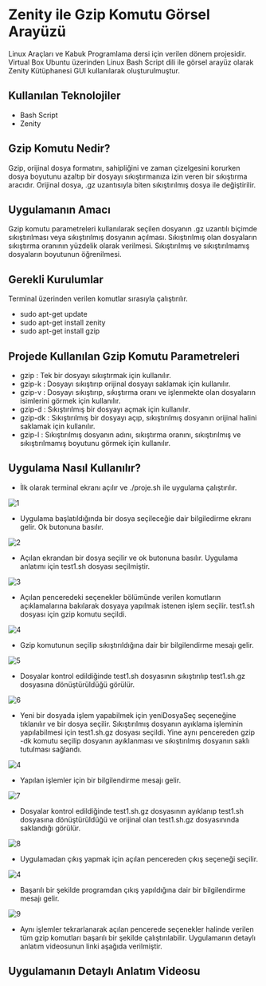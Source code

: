 # Zenity ile Gzip Komutu Görsel Arayüzü
Linux Araçları ve Kabuk Programlama dersi için verilen dönem projesidir.
Virtual Box Ubuntu üzerinden Linux Bash Script dili ile görsel arayüz olarak Zenity Kütüphanesi GUI kullanılarak oluşturulmuştur. 
## Kullanılan Teknolojiler
- Bash Script
- Zenity
## Gzip Komutu Nedir?
Gzip, orijinal dosya formatını, sahipliğini ve zaman çizelgesini korurken dosya boyutunu azaltıp bir dosyayı sıkıştırmanıza izin veren bir sıkıştırma aracıdır. Orijinal dosya, .gz uzantısıyla biten sıkıştırılmış dosya ile değiştirilir.
## Uygulamanın Amacı
Gzip komutu parametreleri kullanılarak seçilen dosyanın .gz uzantılı biçimde sıkıştırılması veya sıkıştırılmış dosyanın açılması. Sıkıştırılmış olan dosyaların sıkıştırma oranının yüzdelik olarak verilmesi. Sıkıştırılmış ve sıkıştırılmamış dosyaların boyutunun öğrenilmesi.
## Gerekli Kurulumlar
Terminal üzerinden verilen komutlar sırasıyla çalıştırılır.
- sudo apt-get update
- sudo apt-get install zenity
- sudo apt-get install gzip
## Projede Kullanılan Gzip Komutu Parametreleri
- gzip : Tek bir dosyayı sıkıştırmak için kullanılır. 
- gzip-k : Dosyayı sıkıştırıp orijinal dosyayı saklamak için kullanılır.
-	gzip-v : Dosyayı sıkıştırıp, sıkıştırma oranı ve işlenmekte olan dosyaların isimlerini görmek için kullanılır.
-	gzip-d : Sıkıştırılmış bir dosyayı açmak için kullanılır.  
-	gzip-dk : Sıkıştırılmış bir dosyayı açıp, sıkıştırılmış dosyanın orijinal halini saklamak için kullanılır. 
-	gzip-l : Sıkıştırılmış dosyanın adını, sıkıştırma oranını, sıkıştırılmış ve sıkıştırılmamış boyutunu görmek için kullanılır.
## Uygulama Nasıl Kullanılır?
- İlk olarak terminal ekranı açılır ve ./proje.sh ile uygulama çalıştırılır.

![1](https://user-images.githubusercontent.com/80089931/210430532-71c7a068-895b-4077-b955-727ea36cb7c0.png)

- Uygulama başlatıldığında bir dosya seçileceğie dair bilgiledirme ekranı gelir. Ok butonuna basılır.

![2](https://user-images.githubusercontent.com/80089931/210430572-7d068df6-defe-408c-b3b4-630754b74d1f.png)

- Açılan ekrandan bir dosya seçilir ve ok butonuna basılır. Uygulama anlatımı için test1.sh dosyası seçilmiştir.

![3](https://user-images.githubusercontent.com/80089931/210430585-a32d811a-94e9-44ca-a600-39c8bad04fe9.png)

- Açılan penceredeki seçenekler bölümünde verilen komutların açıklamalarına bakılarak dosyaya yapılmak istenen işlem seçilir. test1.sh dosyası için gzip komutu seçildi.

![4](https://user-images.githubusercontent.com/80089931/210430594-819ca1a1-b091-4b28-93df-a1f3ab9e562a.png)

- Gzip komutunun seçilip sıkıştırıldığına dair bir bilgilendirme mesajı gelir.

![5](https://user-images.githubusercontent.com/80089931/210430604-0b52bd84-b918-4ba0-a964-403dac4df0b0.png)

- Dosyalar kontrol edildiğinde test1.sh dosyasının sıkıştırılıp test1.sh.gz dosyasına dönüştürüldüğü görülür.

![6](https://user-images.githubusercontent.com/80089931/210430631-eea70281-a8d6-4c38-9427-997707a3f2e0.png)

- Yeni bir dosyada işlem yapabilmek için yeniDosyaSeç seçeneğine tıklanılır ve bir dosya seçilir. Sıkıştırılmış dosyanın ayıklama işleminin yapılabilmesi için test1.sh.gz dosyası seçildi. Yine aynı pencereden gzip -dk komutu seçilip dosyanın ayıklanması ve sıkıştırılmış dosyanın saklı tutulması sağlandı.

![4](https://user-images.githubusercontent.com/80089931/210430594-819ca1a1-b091-4b28-93df-a1f3ab9e562a.png)

- Yapılan işlemler için bir bilgilendirme mesajı gelir.

![7](https://user-images.githubusercontent.com/80089931/210430641-923f5f7f-78a7-4811-bc08-d15cd6265671.png)

- Dosyalar kontrol edildiğinde test1.sh.gz dosyasının ayıklanıp test1.sh dosyasına dönüştürüldüğü ve orijinal olan test1.sh.gz dosyasınında saklandığı görülür.

![8](https://user-images.githubusercontent.com/80089931/210430649-4b193f51-9179-463c-bc8e-6d857f5ee130.png)

- Uygulamadan çıkış yapmak için açılan pencereden çıkış seçeneği seçilir.

![4](https://user-images.githubusercontent.com/80089931/210430594-819ca1a1-b091-4b28-93df-a1f3ab9e562a.png)

- Başarılı bir şekilde programdan çıkış yapıldığına dair bir bilgilendirme mesajı gelir.

![9](https://user-images.githubusercontent.com/80089931/210430657-0b3905d7-4f09-4227-afbf-0db2178b0269.png)

- Aynı işlemler tekrarlanarak açılan pencerede seçenekler halinde verilen tüm gzip komutları başarılı bir şekilde çalıştırılabilir. Uygulamanın detaylı anlatım videosunun linki aşağıda verilmiştir.

## Uygulamanın Detaylı Anlatım Videosu





